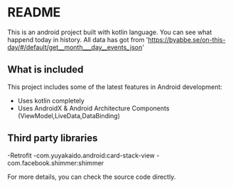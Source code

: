 
# README

This is an android project built with kotlin language. You can see what happend today in history. All
data has got from 'https://byabbe.se/on-this-day/#/default/get__month___day__events_json'





## What is included

This project includes some of the latest features in Android development:

- Uses kotlin completely
- Uses AndroidX & Android Architecture Components (ViewModel,LiveData,DataBinding)

## Third party libraries

-Retrofit 
-com.yuyakaido.android:card-stack-view
-com.facebook.shimmer:shimmer

For more details, you can check the source code directly.


